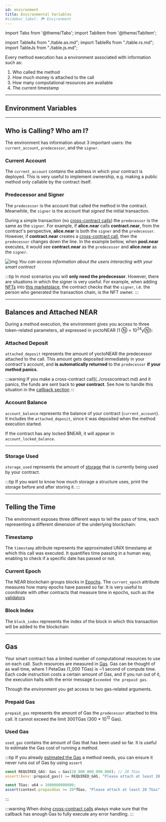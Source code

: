 ```yaml
---
id: environment
title: Environmental Variables
#sidebar_label: 🏞️ Environment
---
```


import Tabs from '@theme/Tabs';
import TabItem from '@theme/TabItem';

import TableAs from "./table.as.md";
import TableRs from "./table.rs.md";
import TableJs from "./table.js.md";

Every method execution has a environment associated with information such as:

1. Who called the method
2. How much money is attached to the call
3. How many computational resources are available
4. The current timestamp

---

## Environment Variables

<Tabs className="language-tabs" groupId="code-tabs">
  <TabItem value="🌐 JavaScript">
    <TableJs></TableJs>
  </TabItem>
  <TabItem value="🦀 Rust">
    <TableRs></TableRs>
  </TabItem>
  <TabItem value="🚀 AssemblyScript" >
    <TableAs></TableAs>
  </TabItem>
</Tabs>

---

## Who is Calling? Who am I?

The environment has information about 3 important users: the `current_account`, `predecessor`, and the `signer`.

### Current Account

The `current_account` contains the address in which your contract is deployed. This is very useful to implement ownership, e.g. making a public method only callable by the contract itself.

### Predecessor and Signer

The `predecessor` is the account that called the method in the contract. Meanwhile, the `signer` is the account that _signed_ the initial transaction.

During a simple transaction (no [cross-contract calls](../crosscontract.md)) the `predecessor` is the same as the `signer`. For example, if **alice.near** calls **contract.near**, from the contract's perspective, **alice.near** is both the `signer` and the `predecessor`. However, if **contract.near** creates a [cross-contract call](../crosscontract.md), then the `predecessor` changes down the line. In the example bellow, when **pool.near** executes, it would see **contract.near** as the `predecessor` and **alice.near** as the `signer`.

![img](https://miro.medium.com/max/1400/1*LquSNOoRyXpITQF9ugsDpQ.png)
*You can access information about the users interacting with your smart contract*

:::tip
In most scenarios you will **only need the predecessor**. However, there are situations in which the signer is very useful. For example, when adding [NFTs](../../relevant-contracts/nft.md) into [this marketplace](https://github.com/near-examples/nft-tutorial/blob/7fb267b83899d1f65f1bceb71804430fab62c7a7/market-contract/src/nft_callbacks.rs#L42), the contract checks that the `signer`, i.e. the person who generated the transaction chain, is the NFT owner.
:::

---

## Balances and Attached NEAR
During a method execution, the environment gives you access to three token-related parameters, all expressed in yoctoNEAR (1 Ⓝ = 10<sup>24</sup>yⓃ):

### Attached Deposit
`attached_deposit` represents the amount of yoctoNEAR the predecessor attached to the call. This amount gets deposited immediately in your contract's account,
and **is automatically returned** to the `predecessor` **if your method panics**.

:::warning
If you make a cross-contract call](../crosscontract.md) and it panics, the funds are sent back to **your contract**. See how to handle this situation in the [callback section](../crosscontract.md#failed-execution)
:::

### Account Balance

`account_balance` represents the balance of your contract (`current_account`). It includes the `attached_deposit`, since it was deposited when the method execution started.

If the contract has any locked $NEAR, it will appear in `account_locked_balance`.

---

### Storage Used

`storage_used` represents the amount of [storage](../storage.md) that is currently being used by your contract.

:::tip
If you want to know how much storage a structure uses, print the storage before and after storing it.
:::

---

## Telling the Time

The environment exposes three different ways to tell the pass of time, each representing a different dimension of the underlying blockchain:

### Timestamp

The `timestamp` attribute represents the approximated UNIX timestamp at which this call was executed. It quantifies time passing in a human way, enabling to check if a specific date has passed or not.

### Current Epoch

The NEAR blockchain groups blocks in [Epochs](../../../1.concepts/basics/epoch.md). The `current_epoch` attribute measures how many epochs have passed so far. It is very useful to coordinate with other contracts that measure time in epochs, such as the [validators](../../../1.concepts/basics/validators.md)

### Block Index

The `block_index` represents the index of the block in which this transaction will be added to the blockchain

---

## Gas

Your smart contract has a limited number of computational resources to use on each call. Such resources are measured in [Gas](/concepts/basics/transactions/gas). Gas can be thought of as wall time, where 1 PetaGas (1_000 TGas) is ~1 second of compute time. Each code instruction costs a certain amount of Gas, and if you run out of it, the execution halts with the error message `Exceeded the prepaid gas`.

Through the environment you get access to two gas-related arguments.

### Prepaid Gas

`prepaid_gas` represents the amount of Gas the `predecessor` attached to this call. It cannot exceed the limit 300TGas (300 * 10<sup>12</sup> Gas).

### Used Gas

`used_gas` contains the amount of Gas that has been used so far. It is useful to estimate the Gas cost of running a method.

:::tip
If you already [estimated the Gas](/concepts/basics/transactions/gas#accurate-estimates-with-automated-tests) a method needs, you can ensure it never runs out of Gas by using `assert`


<Tabs className="language-tabs" groupId="code-tabs">
  <TabItem value="🦀 Rust">

  ```rust
  const REQUIRED_GAS: Gas = Gas(20_000_000_000_000); // 20 TGas
  assert!(env::prepaid_gas() >= REQUIRED_GAS, "Please attach at least 20 TGas");
  ```
  </TabItem>
  <TabItem value="🚀 AssemblyScript" >

  ```ts
  const TGas: u64 = 1000000000000;
  assert(context.prepaidGas >= 20*TGas, "Please attach at least 20 TGas");
  ```
  </TabItem>
</Tabs>

:::

:::warning
When doing [cross-contract calls](/develop/contracts/crosscontract) always make sure that the callback has enough Gas to fully execute any error handling.
:::
